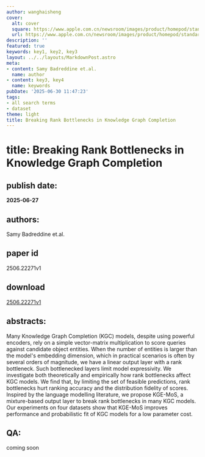 ```yaml
---
author: wanghaisheng
cover:
  alt: cover
  square: https://www.apple.com.cn/newsroom/images/product/homepod/standard/Apple-HomePod-hero-230118_big.jpg.large_2x.jpg
  url: https://www.apple.com.cn/newsroom/images/product/homepod/standard/Apple-HomePod-hero-230118_big.jpg.large_2x.jpg
description: ''
featured: true
keywords: key1, key2, key3
layout: ../../layouts/MarkdownPost.astro
meta:
- content: Samy Badreddine et.al.
  name: author
- content: key3, key4
  name: keywords
pubDate: '2025-06-30 11:47:23'
tags:
- all search terms
- dataset
theme: light
title: Breaking Rank Bottlenecks in Knowledge Graph Completion
---
```


# title: Breaking Rank Bottlenecks in Knowledge Graph Completion 
## publish date: 
**2025-06-27** 
## authors: 
  Samy Badreddine et.al. 
## paper id
2506.22271v1
## download
[2506.22271v1](http://arxiv.org/abs/2506.22271v1)
## abstracts:
Many Knowledge Graph Completion (KGC) models, despite using powerful encoders, rely on a simple vector-matrix multiplication to score queries against candidate object entities. When the number of entities is larger than the model's embedding dimension, which in practical scenarios is often by several orders of magnitude, we have a linear output layer with a rank bottleneck. Such bottlenecked layers limit model expressivity. We investigate both theoretically and empirically how rank bottlenecks affect KGC models. We find that, by limiting the set of feasible predictions, rank bottlenecks hurt ranking accuracy and the distribution fidelity of scores. Inspired by the language modelling literature, we propose KGE-MoS, a mixture-based output layer to break rank bottlenecks in many KGC models. Our experiments on four datasets show that KGE-MoS improves performance and probabilistic fit of KGC models for a low parameter cost.
## QA:
coming soon
